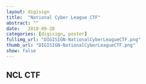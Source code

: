 ```yaml
---
layout: digisign
title:  "National Cyber League CTF"
abstract: ""
date:   2018-09-28
categories: [digisign, poster]
fullimg_url: "DIGISIGN-NationalCyberLeagueCTF.png"
thumb_url: "DIGISIGN-NationalCyberLeagueCTF.png"
show: false
---
```

## NCL CTF
